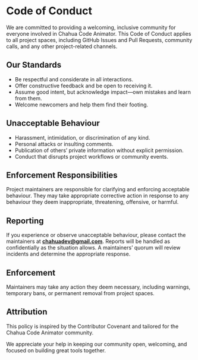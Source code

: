 # Code of Conduct

We are committed to providing a welcoming, inclusive community for everyone involved in Chahua Code Animator. This Code of Conduct applies to all project spaces, including GitHub Issues and Pull Requests, community calls, and any other project-related channels.

## Our Standards
- Be respectful and considerate in all interactions.
- Offer constructive feedback and be open to receiving it.
- Assume good intent, but acknowledge impact—own mistakes and learn from them.
- Welcome newcomers and help them find their footing.

## Unacceptable Behaviour
- Harassment, intimidation, or discrimination of any kind.
- Personal attacks or insulting comments.
- Publication of others’ private information without explicit permission.
- Conduct that disrupts project workflows or community events.

## Enforcement Responsibilities
Project maintainers are responsible for clarifying and enforcing acceptable behaviour. They may take appropriate corrective action in response to any behaviour they deem inappropriate, threatening, offensive, or harmful.

## Reporting
If you experience or observe unacceptable behaviour, please contact the maintainers at **chahuadev@gmail.com**. Reports will be handled as confidentially as the situation allows. A maintainers’ quorum will review incidents and determine the appropriate response.

## Enforcement
Maintainers may take any action they deem necessary, including warnings, temporary bans, or permanent removal from project spaces.

## Attribution
This policy is inspired by the Contributor Covenant and tailored for the Chahua Code Animator community.

We appreciate your help in keeping our community open, welcoming, and focused on building great tools together.